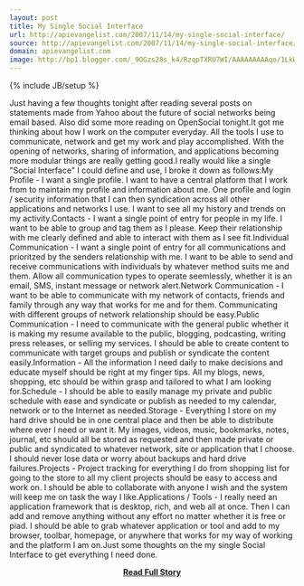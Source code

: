 ```yaml
---
layout: post
title: My Single Social Interface
url: http://apievangelist.com/2007/11/14/my-single-social-interface/
source: http://apievangelist.com/2007/11/14/my-single-social-interface/
domain: apievangelist.com
image: http://bp1.blogger.com/_9OGzs28s_k4/RzqpTXRU7WI/AAAAAAAAAqo/1LkWoIBhKcI/s400/Social_Interface.gif
---
```

{% include JB/setup %}<p>Just having a few thoughts tonight after reading several posts on statements made from Yahoo about the future of social networks being email based.  Also did some more reading on OpenSocial tonight.It got me thinking about how I work on the computer everyday.  All the tools I use to communicate, network and get my work and play accomplished.  With the opening of networks, sharing of information, and applications becoming more modular things are really getting good.I really would like a single "Social Interface" I could define and use, I broke it down as follows:My Profile - I want a single profile.  I want to have a central platform that I work from to maintain my profile and information about me.  One profile and login / security information that I can then syndication across all other applications and networks I use.  I want to see all my history and trends on my activity.Contacts - I want a single point of entry for people in my life.  I want to be able to group and tag them as I please.  Keep their relationship with me clearly defined and able to interact with them as I see fit.Individual Communication - I want a single point of entry for all communications and prioritzed by the senders relationship with me.  I want to be able to send and receive communications with individuals by whatever method suits me and them.  Allow all communication types to operate seemlessly, whether it is an email, SMS, instant message or network alert.Network Communication - I want to be able to communicate with my network of contacts, friends and family through any way that works for me and for them.  Communicating with different groups of network relationship should be easy.Public Communication - I need to communicate with the general public whether it is making my resume available to the public, blogging, podcasting, writing press releases, or selling my services.  I should be able to create content to communicate with target groups and publish or syndicate the content easily.Information - All the information I need daily to make decisions and educate myself should be right at my finger tips.  All my blogs, news, shopping, etc should be within grasp and tailored to what I am looking for.Schedule - I should be able to easily manage my private and public schedule with ease and syndicate or publish as needed to my calendar, network or to the Internet as needed.Storage - Everything I store on my hard drive should be in one central place and then be able to distribute where ever I need or want it.  My images, videos, music, bookmarks, notes, journal, etc should all be stored as requested and then made private or public and syndicated to whatever network, site or application that I choose.  I should never lose data or worry about backups and hard drive failures.Projects - Project tracking for everything I do from shopping list for going to the store to all my client projects should be easy to access and work on.  I should be able to collaborate with anyone I wish and the system will keep me on task the way I like.Applications / Tools - I really need an application framework that is desktop, rich, and web all at once.  Then I can add and remove anything without any effort no matter whether it is free or piad.  I should be able to grab whatever application or tool and add to my browser, toolbar, homepage, or anywhere that works for my way of working and the platform I am on.Just some thoughts on the my single Social Interface to get everything I need done.</p>
<center><p><a href="http://apievangelist.com/2007/11/14/my-single-social-interface/" style='padding:25px; font-sze:18px; font-weight: bold;'>Read Full Story</a></p></center>
